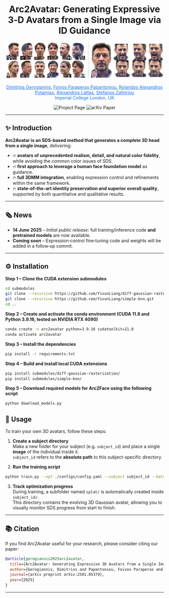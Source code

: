 <div align="center">
  <h1>Arc2Avatar: Generating Expressive 3‑D Avatars from a Single Image via ID Guidance</h1>
</div>

<p align="center"><img src="./assets/teaser.png" width="1000" alt="Method overview placeholder"></p>

<p align="center">
  <a href="https://dimgerogiannis.github.io/" style="color:#1a73e8;">Dimitrios Gerogiannis</a>,
  <a href="https://foivospar.github.io" style="color:#1a73e8;">Foivos Paraperas Papantoniou</a>,
  <a href="https://rolpotamias.github.io" style="color:#1a73e8;">Rolandos Alexandros Potamias</a>,
  <a href="https://alexlattas.com" style="color:#1a73e8;">Alexandros Lattas</a>,
  <a href="https://profiles.imperial.ac.uk/s.zafeiriou" style="color:#1a73e8;">Stefanos Zafeiriou</a><br>
  <span style="color:#1a73e8;">Imperial College London, UK</span>
</p>

<p align="center">
  <a href="https://arc2avatar.github.io" style="text-decoration:none;">
    <img src="https://img.shields.io/badge/Project-Page-1a73e8?style=for-the-badge&logo=github" alt="Project Page"/>
  </a>
  <a href="https://arxiv.org/abs/2501.05379" style="text-decoration:none;">
    <img src="https://img.shields.io/badge/Paper-arXiv-d9534f?style=for-the-badge&logo=arxiv" alt="arXiv Paper"/>
  </a>
</p>

---

## ✨ Introduction

**Arc2Avatar is an SDS-based method that generates a complete 3D head from a single image**, delivering:

- 🔥 **avatars of unprecedented realism, detail, and natural color fidelity**, while avoiding the common color issues of SDS.  
- 🔥 **first approach to leverage a human face foundation model** as guidance.  
- 🔥 **full 3DMM integration**, enabling expression control and refinements within the same framework.  
- 🔥 **state-of-the-art identity preservation and superior overall quality**, supported by both quantitative and qualitative results.  

---

## 🗞️ News
- **14 June 2025** – *Initial public release*: full training/inference code **and pretrained models** are now available.  
- **Coming soon** – Expression‑control fine‑tuning code and weights will be added in a follow‑up commit.

---

## ⚙️ Installation

**Step 1 – Clone the CUDA extension submodules**

```bash
cd submodules
git clone --recursive https://github.com/YixunLiang/diff-gaussian-rasterization.git
git clone --recursive https://github.com/YixunLiang/simple-knn.git
cd ..
```

**Step 2 – Create and activate the conda environment (CUDA 11.8 and Python 3.9.16, tested on NVIDIA RTX 4090)**

```bash
conda create -n arc2avatar python=3.9.16 cudatoolkit=11.8 
conda activate arc2avatar
```

**Step 3 – Install the dependencies**

```bash
pip install -r requirements.txt
```

**Step 4 – Build and install local CUDA extensions**

```bash
pip install submodules/diff-gaussian-rasterization/
pip install submodules/simple-knn/
```

**Step 5 – Download required models for Arc2Face using the following script**

```bash
python download_models.py
```

## 🚀 Usage

To train your own 3D avatars, follow these steps:

1. **Create a subject directory**  
   Make a new folder for your subject (e.g. `subject_id`) and place a single **image** of the individual inside it.  
   `subject_id` refers to the **absolute path** to this subject-specific directory.

2. **Run the training script**

```bash
python train.py --opt ./configs/config.yaml --subject subject_id --batch_size 4
```

3. **Track optimization progress**  
   During training, a subfolder named `splat/` is automatically created inside `subject_id/`.  
   This directory contains the evolving 3D Gaussian avatar, allowing you to visually monitor SDS progress from start to finish.

---

## 📚 Citation

If you find Arc2Avatar useful for your research, please consider citing our paper:

```bibtex
@article{gerogiannis2025arc2avatar,
  title={Arc2Avatar: Generating Expressive 3D Avatars from a Single Image via ID Guidance},
  author={Gerogiannis, Dimitrios and Papantoniou, Foivos Paraperas and Potamias, Rolandos Alexandros and Lattas, Alexandros and Zafeiriou, Stefanos},
  journal={arXiv preprint arXiv:2501.05379},
  year={2025}
}
```

---
